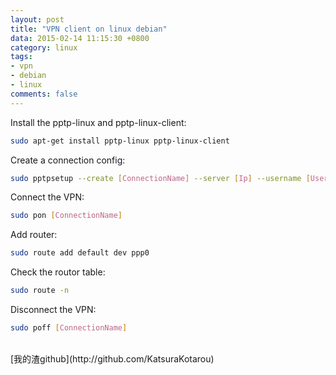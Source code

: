 ```yaml
---
layout: post
title: "VPN client on linux debian"
data: 2015-02-14 11:15:30 +0800
category: linux
tags:
- vpn 
- debian
- linux
comments: false
---
```


Install the pptp-linux and pptp-linux-client:

```bash
sudo apt-get install pptp-linux pptp-linux-client
```
Create a connection config:

```bash
sudo pptpsetup --create [ConnectionName] --server [Ip] --username [Username] --password [Password] --encrypt
```

Connect the VPN:

```bash 
sudo pon [ConnectionName]
```

Add router:

```bash 
sudo route add default dev ppp0
```

Check the routor table:

```bash 
sudo route -n
```

Disconnect the VPN:

```bash 
sudo poff [ConnectionName]
```

<br>
[我的渣github](http://github.com/KatsuraKotarou)
